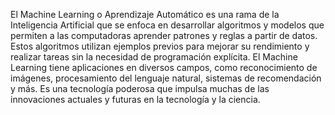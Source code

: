 El Machine Learning o Aprendizaje Automático es una rama de la Inteligencia Artificial que se enfoca en desarrollar algoritmos y modelos que permiten a las computadoras aprender patrones y reglas a partir de datos. Estos algoritmos utilizan ejemplos previos para mejorar su rendimiento y realizar tareas sin la necesidad de programación explícita. El Machine Learning tiene aplicaciones en diversos campos, como reconocimiento de imágenes, procesamiento del lenguaje natural, sistemas de recomendación y más. Es una tecnología poderosa que impulsa muchas de las innovaciones actuales y futuras en la tecnología y la ciencia.
